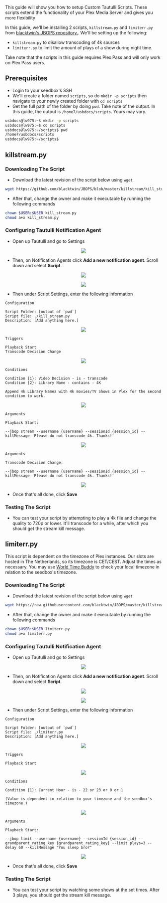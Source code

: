 This guide will show you how to setup Custom Tautulli Scripts. These scripts extend the functionality of your Plex Media Server and gives you more flexibility

In this guide, we'll be installing 2 scripts, `killstream.py` and `limiterr.py` from [blacktwin's JBOPS repository.](https://github.com/blacktwin/JBOPS). We'll be setting up the following:

* `killstream.py` to disallow transcoding of 4k sources
* `limiterr.py` to limit the amount of plays of a show during night time.

<c><p class="callout info">Take note that the scripts in this guide requires Plex Pass and will only work on Plex Pass users.</p></c>

## Prerequisites

* Login to your seedbox's SSH
* We'll create a folder named `scripts`, so do `mkdir -p scripts` then navigate to your newly created folder with `cd scripts`
* Get the full path of the folder by doing `pwd`. Take note of the output. In this guide, the output is `/home7/usbdocs/scripts`. Yours may vary.

```sh
usbdocs@lw975:~$ mkdir -p scripts
usbdocs@lw975:~$ cd scripts
usbdocs@lw975:~/scripts$ pwd
/home7/usbdocs/scripts
usbdocs@lw975:~/scripts$
```

## killstream.py
### Downloading The Script

* Download the latest revision of the script below using `wget`

```sh
wget https://github.com/blacktwin/JBOPS/blob/master/killstream/kill_stream.py
```

* After that, change the owner and make it executable by running the following commands

```sh
chown $USER:$USER kill_stream.py
chmod a+x kill_stream.py
```

### Configuring Tautulli Notification Agent

* Open up Tautulli and go to Settings

<p align="center"><img src="https://docs.usbx.me/uploads/images/gallery/2020-05/image-1590155133634.png"></p>

* Then, on Notification Agents click **Add a new notification agent**. Scroll down and select **Script**.

<p align="center"><img src="https://docs.usbx.me/uploads/images/gallery/2020-05/image-1590322948287.png"></p>
<p align="center"><img src="https://docs.usbx.me/uploads/images/gallery/2020-05/image-1590323078825.png"></p>

* Then under Script Settings, enter the following information

```
Configuration

Script Folder: [output of `pwd`]
Script file: ./kill_stream.py
Description: [Add anything here.]
```

<p align="center"><img src="https://docs.usbx.me/uploads/images/gallery/2020-05/image-1590323393737.png"></p>

```
Triggers

Playback Start
Transcode Decision Change
```

<p align="center"><img src="https://docs.usbx.me/uploads/images/gallery/2020-05/image-1590323476172.png"></p>

```
Conditions

Condition {1}: Video Decision - is - transcode
Condition {2}: Library Name - contains - 4K

Append 4k Library Namea with 4k movies/TV Shows in Plex for the second condition to work.
```

<p align="center"><img src="https://docs.usbx.me/uploads/images/gallery/2020-05/image-1590323614866.png"></p>

```
Arguments

Playback Start:

--jbop stream --username {username} --sessionId {session_id} --killMessage 'Please do not transcode 4k. Thanks!'
```

<p align="center"><img src="https://docs.usbx.me/uploads/images/gallery/2020-05/image-1590323763313.png"></p>

```
Arguments

Transcode Decision Change:

--jbop stream --username {username} --sessionId {session_id} --killMessage 'Please do not transcode 4k. Thanks!'
```

<p align="center"><img src="https://docs.usbx.me/uploads/images/gallery/2020-05/image-1590323861186.png"></p>

* Once that's all done, click **Save**

### Testing The Script

* You can test your script by attempting to play a 4k file and change the quality to 720p or lower. It'll transcode for a while, after which you should get the stream kill message.

## limiterr.py

<c><p class="callout info">This script is dependent on the timezone of Plex instances. Our slots are hosted in The Netherlands, so its timezone is CET/CEST. Adjust the times as necessary. You may use [World Time Buddy](https://www.worldtimebuddy.com/) to check your local timezone in relation to the seedbox's timezone.</p></c>

### Downloading The Script

* Download the latest revision of the script below using `wget`

```sh
wget https://raw.githubusercontent.com/blacktwin/JBOPS/master/killstream/limiterr.py
```

* After that, change the owner and make it executable by running the following commands

```sh
chown $USER:$USER limiterr.py
chmod a+x limiterr.py
```

### Configuring Tautulli Notification Agent

* Open up Tautulli and go to Settings

<p align="center"><img src="https://docs.usbx.me/uploads/images/gallery/2020-05/image-1590155133634.png"></p>

* Then, on Notification Agents click **Add a new notification agent**. Scroll down and select **Script**.

<p align="center"><img src="https://docs.usbx.me/uploads/images/gallery/2020-05/image-1590322948287.png"></p>
<p align="center"><img src="https://docs.usbx.me/uploads/images/gallery/2020-05/image-1590323078825.png"></p>

* Then under Script Settings, enter the following information

```
Configuration

Script Folder: [output of `pwd`]
Script file: ./limiterr.py
Description: [Add anything here.]
```

<p align="center"><img src="https://docs.usbx.me/uploads/images/gallery/2020-05/image-1590324580891.png"></p>

```
Triggers

Playback Start
```

<p align="center"><img src="https://docs.usbx.me/uploads/images/gallery/2020-05/image-1590324679523.png"></p>

```
Conditions

Condition {1}: Current Hour - is - 22 or 23 or 0 or 1

(Value is dependent in relation to your timezone and the seedbox's timezone.)
```

<p align="center"><img src="https://docs.usbx.me/uploads/images/gallery/2020-05/image-1590324783577.png"></p>

```
Arguments

Playback Start:

--jbop limit --username {username} --sessionId {session_id} --grandparent_rating_key {grandparent_rating_key} --limit plays=3 --delay 60 --killMessage "You sleep bro?"
```

<p align="center"><img src="https://docs.usbx.me/uploads/images/gallery/2020-05/image-1590324872494.png"></p>

* Once that's all done, click **Save**

### Testing The Script

* You can test your script by watching some shows at the set times. After 3 plays, you should get the stream kill message.